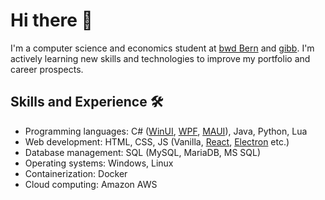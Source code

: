 # Hi there 👋

I'm a computer science and economics student at [bwd Bern](https://bwdbern.ch/) and [gibb](https://gibb.ch/). I'm actively learning new skills and technologies to improve my portfolio and career prospects.

## Skills and Experience 🛠️
- Programming languages: C# ([WinUI](https://learn.microsoft.com/en-us/windows/apps/winui/), [WPF](https://learn.microsoft.com/en-us/dotnet/desktop/wpf/), [MAUI](https://learn.microsoft.com/en-us/dotnet/maui/)), Java, Python, Lua
- Web development: HTML, CSS, JS (Vanilla, [React](https://react.dev/), [Electron](https://www.electronjs.org/) etc.)
- Database management: SQL (MySQL, MariaDB, MS SQL)
- Operating systems: Windows, Linux
- Containerization: Docker
- Cloud computing: Amazon AWS
